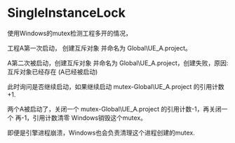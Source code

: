 # SingleInstanceLock
使用Windows的mutex检测工程多开的情况，

工程A第一次启动， 创建互斥对象 并命名为 Global\UE_A.project。

A第二次被启动，创建互斥对象 并命名为 Global\UE_A.project，创建失败，原因:互斥对象已经存在 (A已经被启动)

此时询问是否继续启动，如果继续启动 mutex-Global\UE_A.project 的引用计数+1.

两个A被启动了，关闭一个 mutex-Global\UE_A.project 的引用计数-1，再关闭一个 再-1，引用计数清零 Windows销毁这个mutex。

即便是引擎进程崩溃，Windows也会负责清理这个进程创建的mutex.

